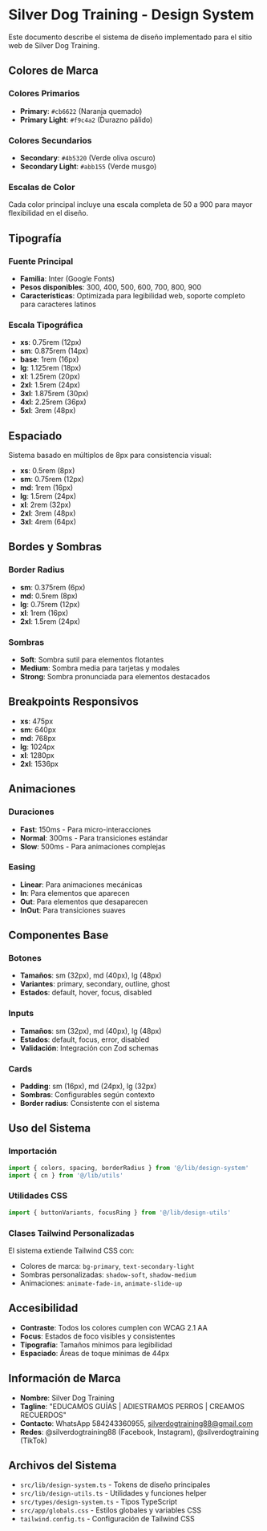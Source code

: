 # Silver Dog Training - Design System

Este documento describe el sistema de diseño implementado para el sitio web de Silver Dog Training.

## Colores de Marca

### Colores Primarios
- **Primary**: `#cb6622` (Naranja quemado)
- **Primary Light**: `#f9c4a2` (Durazno pálido)

### Colores Secundarios
- **Secondary**: `#4b5320` (Verde oliva oscuro)
- **Secondary Light**: `#abb155` (Verde musgo)

### Escalas de Color
Cada color principal incluye una escala completa de 50 a 900 para mayor flexibilidad en el diseño.

## Tipografía

### Fuente Principal
- **Familia**: Inter (Google Fonts)
- **Pesos disponibles**: 300, 400, 500, 600, 700, 800, 900
- **Características**: Optimizada para legibilidad web, soporte completo para caracteres latinos

### Escala Tipográfica
- **xs**: 0.75rem (12px)
- **sm**: 0.875rem (14px)
- **base**: 1rem (16px)
- **lg**: 1.125rem (18px)
- **xl**: 1.25rem (20px)
- **2xl**: 1.5rem (24px)
- **3xl**: 1.875rem (30px)
- **4xl**: 2.25rem (36px)
- **5xl**: 3rem (48px)

## Espaciado

Sistema basado en múltiplos de 8px para consistencia visual:

- **xs**: 0.5rem (8px)
- **sm**: 0.75rem (12px)
- **md**: 1rem (16px)
- **lg**: 1.5rem (24px)
- **xl**: 2rem (32px)
- **2xl**: 3rem (48px)
- **3xl**: 4rem (64px)

## Bordes y Sombras

### Border Radius
- **sm**: 0.375rem (6px)
- **md**: 0.5rem (8px)
- **lg**: 0.75rem (12px)
- **xl**: 1rem (16px)
- **2xl**: 1.5rem (24px)

### Sombras
- **Soft**: Sombra sutil para elementos flotantes
- **Medium**: Sombra media para tarjetas y modales
- **Strong**: Sombra pronunciada para elementos destacados

## Breakpoints Responsivos

- **xs**: 475px
- **sm**: 640px
- **md**: 768px
- **lg**: 1024px
- **xl**: 1280px
- **2xl**: 1536px

## Animaciones

### Duraciones
- **Fast**: 150ms - Para micro-interacciones
- **Normal**: 300ms - Para transiciones estándar
- **Slow**: 500ms - Para animaciones complejas

### Easing
- **Linear**: Para animaciones mecánicas
- **In**: Para elementos que aparecen
- **Out**: Para elementos que desaparecen
- **InOut**: Para transiciones suaves

## Componentes Base

### Botones
- **Tamaños**: sm (32px), md (40px), lg (48px)
- **Variantes**: primary, secondary, outline, ghost
- **Estados**: default, hover, focus, disabled

### Inputs
- **Tamaños**: sm (32px), md (40px), lg (48px)
- **Estados**: default, focus, error, disabled
- **Validación**: Integración con Zod schemas

### Cards
- **Padding**: sm (16px), md (24px), lg (32px)
- **Sombras**: Configurables según contexto
- **Border radius**: Consistente con el sistema

## Uso del Sistema

### Importación
```typescript
import { colors, spacing, borderRadius } from '@/lib/design-system'
import { cn } from '@/lib/utils'
```

### Utilidades CSS
```typescript
import { buttonVariants, focusRing } from '@/lib/design-utils'
```

### Clases Tailwind Personalizadas
El sistema extiende Tailwind CSS con:
- Colores de marca: `bg-primary`, `text-secondary-light`
- Sombras personalizadas: `shadow-soft`, `shadow-medium`
- Animaciones: `animate-fade-in`, `animate-slide-up`

## Accesibilidad

- **Contraste**: Todos los colores cumplen con WCAG 2.1 AA
- **Focus**: Estados de foco visibles y consistentes
- **Tipografía**: Tamaños mínimos para legibilidad
- **Espaciado**: Áreas de toque mínimas de 44px

## Información de Marca

- **Nombre**: Silver Dog Training
- **Tagline**: "EDUCAMOS GUÍAS | ADIESTRAMOS PERROS | CREAMOS RECUERDOS"
- **Contacto**: WhatsApp 584243360955, silverdogtraining88@gmail.com
- **Redes**: @silverdogtraining88 (Facebook, Instagram), @silverdogtraining (TikTok)

## Archivos del Sistema

- `src/lib/design-system.ts` - Tokens de diseño principales
- `src/lib/design-utils.ts` - Utilidades y funciones helper
- `src/types/design-system.ts` - Tipos TypeScript
- `src/app/globals.css` - Estilos globales y variables CSS
- `tailwind.config.ts` - Configuración de Tailwind CSS